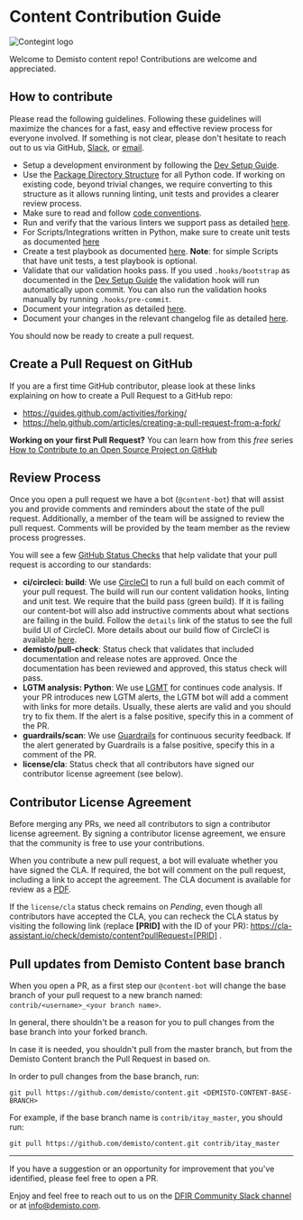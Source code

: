 # Content Contribution Guide

![Contegint logo](xsoar_content_logo.png)

Welcome to Demisto content repo! Contributions are welcome and appreciated.

## How to contribute
Please read the following guidelines. Following these guidelines will maximize the chances for a fast, easy and effective review process for everyone involved. If something is not clear, please don't hesitate to reach out to us via GitHub, [Slack](http://go.demisto.com/join-our-slack-community), or [email](mailto:info@demisto.com).

* Setup a development environment by following the [Dev Setup Guide](https://xsoar.pan.dev/docs/dev-setup).
* Use the [Package Directory Structure](https://xsoar.pan.dev/docs/package-dir) for all Python code. If working on existing code, beyond trivial changes, we require converting to this structure as it allows running linting, unit tests and provides a clearer review process.
* Make sure to read and follow [code conventions](https://xsoar.pan.dev/docs/code-conventions).
* Run and verify that the various linters we support pass as detailed [here](https://xsoar.pan.dev/docs/linting).
* For Scripts/Integrations written in Python, make sure to create unit tests as documented [here](https://xsoar.pan.dev/docs/unit-testing)
* Create a test playbook as documented [here](https://xsoar.pan.dev/docs/testing). **Note**: for simple Scripts that have unit tests, a test playbook is optional.
* Validate that our validation hooks pass. If you used `.hooks/bootstrap` as documented in the [Dev Setup Guide](https://xsoar.pan.dev/docs/dev-setup) the validation hook will run automatically upon commit. You can also run the validation hooks manually by running `.hooks/pre-commit`.
* Document your integration as detailed [here](https://xsoar.pan.dev/docs/integration-docs).
* Document your changes in the relevant changelog file as detailed [here](https://xsoar.pan.dev/docs/changelog).

You should now be ready to create a pull request.

## Create a Pull Request on GitHub

If you are a first time GitHub contributor, please look at these links explaining on how to create a Pull Request to a GitHub repo:
* https://guides.github.com/activities/forking/
* https://help.github.com/articles/creating-a-pull-request-from-a-fork/

**Working on your first Pull Request?** You can learn how from this *free* series [How to Contribute to an Open Source Project on GitHub](https://egghead.io/series/how-to-contribute-to-an-open-source-project-on-github)

## Review Process
Once you open a pull request we have a bot (`@content-bot`) that will assist you and provide comments and reminders about the state of the pull request. Additionally, a member of the team will be assigned to review the pull request. Comments will be provided by the team member as the review process progresses.

You will see a few [GitHub Status Checks](https://help.github.com/en/github/collaborating-with-issues-and-pull-requests/about-status-checks) that help validate that your pull request is according to our standards:

* **ci/circleci: build**: We use [CircleCI](https://circleci.com/gh/demisto/content) to run a full build on each commit of your pull request. The build will run our content validation hooks, linting and unit test. We require that the build pass (green build). If it is failing our content-bot will also add instructive comments about what sections are failing in the build. Follow the `details` link of the status to see the full build UI of CircleCI. More details about our build flow of CircleCI is available [here](https://xsoar.pan.dev/docs/circleci).
* **demisto/pull-check**: Status check that validates that included documentation and release notes are approved. Once the documentation has been reviewed and approved, this status check will pass.
* **LGTM analysis: Python**: We use [LGMT](https://lgtm.com) for continues code analysis. If your PR introduces new LGTM alerts, the LGTM bot will add a comment with links for more details. Usually, these alerts are valid and you should try to fix them. If the alert is a false positive, specify this in a comment of the PR.
* **guardrails/scan**: We use [Guardrails](https://www.guardrails.io/) for continuous security feedback. If the alert generated by Guardrails is a false positive, specify this in a comment of the PR.
* **license/cla**: Status check that all contributors have signed our contributor license agreement (see below). 



## Contributor License Agreement
Before merging any PRs, we need all contributors to sign a contributor license agreement. By signing a contributor license agreement, we ensure that the community is free to use your contributions.

When you contribute a new pull request, a bot will evaluate whether you have signed the CLA. If required, the bot will comment on the pull request, including a link to accept the agreement. The CLA document is available for review as a [PDF](docs/cla.pdf).

If the `license/cla` status check remains on *Pending*, even though all contributors have accepted the CLA, you can recheck the CLA status by visiting the following link (replace **[PRID]** with the ID of your PR): https://cla-assistant.io/check/demisto/content?pullRequest=[PRID] .

## Pull updates from Demisto Content base branch
When you open a PR, as a first step our `@content-bot` will change the base branch of your pull request to a new branch named: `contrib/<username>_<your branch name>`.

In general, there shouldn't be a reason for you to pull changes from the base branch into your forked branch.

In case it is needed, you shouldn't pull from the master branch, but from the Demisto Content branch the Pull Request in based on.

In order to pull changes from the base branch, run:

`git pull https://github.com/demisto/content.git <DEMISTO-CONTENT-BASE-BRANCH>`

For example, if the base branch name is `contrib/itay_master`, you should run:

`git pull https://github.com/demisto/content.git contrib/itay_master`

---
If you have a suggestion or an opportunity for improvement that you've identified, please feel free to open a PR.

Enjoy and feel free to reach out to us on the [DFIR Community Slack channel](http://go.demisto.com/join-our-slack-community) or at [info@demisto.com](mailto:info@demisto.com).
